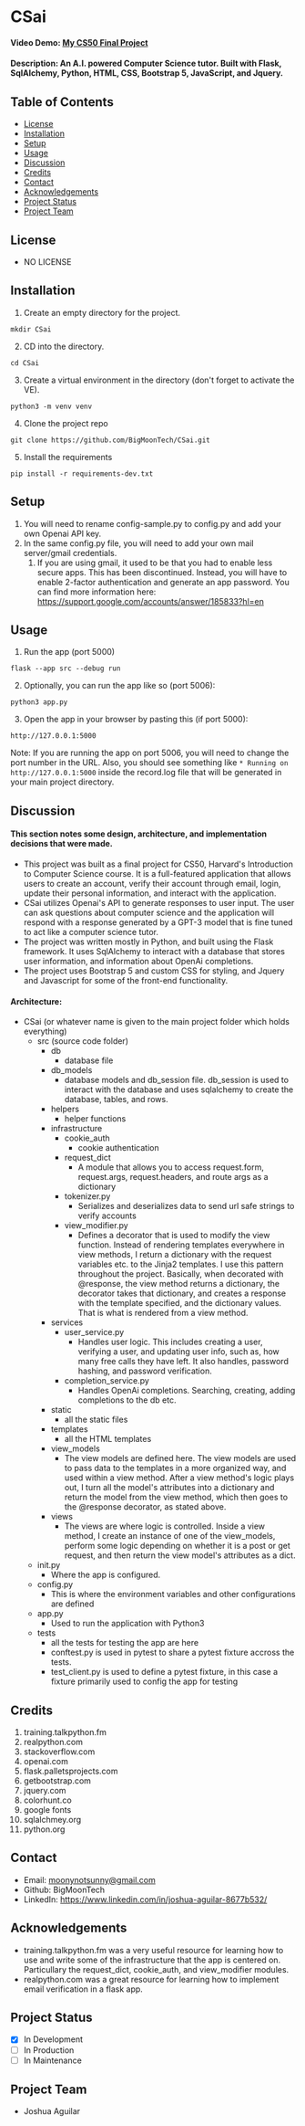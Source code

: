 # CSai

#### Video Demo: [My CS50 Final Project](https://youtu.be/0OEje_ZKKV0)

#### Description:  An A.I. powered Computer Science tutor. Built with Flask, SqlAlchemy, Python, HTML, CSS, Bootstrap 5, JavaScript, and Jquery.

## Table of Contents

- [License](#license)
- [Installation](#installation)
- [Setup](#setup)
- [Usage](#usage)
- [Discussion](#discussion)
- [Credits](#credits)
- [Contact](#contact)
- [Acknowledgements](#acknowledgements)
- [Project Status](#project-status)
- [Project Team](#project-team)

## License
- NO LICENSE

## Installation

1. Create an empty directory for the project.

```
mkdir CSai
```

2. CD into the directory.

```
cd CSai
```

3. Create a virtual environment in the directory (don't forget to activate the VE).

```
python3 -m venv venv
```

4. Clone the project repo

```
git clone https://github.com/BigMoonTech/CSai.git
```

5. Install the requirements

```
pip install -r requirements-dev.txt
```

## Setup

1. You will need to rename config-sample.py to config.py and add your own Openai API key.
2. In the same config.py file, you will need to add your own mail server/gmail credentials.
    1. If you are using gmail, it used to be that you had to enable less secure apps. This has been discontinued.
       Instead, you will have to enable 2-factor authentication and generate an app password. You can find more
       information here: https://support.google.com/accounts/answer/185833?hl=en

## Usage

1. Run the app (port 5000)
```
flask --app src --debug run
```
2. Optionally, you can run the app like so (port 5006):
```
python3 app.py
```
3. Open the app in your browser by pasting this (if port 5000):
```
http://127.0.0.1:5000
```
Note: If you are running the app on port 5006, you will need to change the port number in the URL. Also, you should see something like `* Running on http://127.0.0.1:5000` inside the record.log file that will be generated in your main project directory.

## Discussion
#### This section notes some design, architecture, and implementation decisions that were made.
- This project was built as a final project for CS50, Harvard's Introduction to Computer Science course. It is a full-featured application that allows users to create an account, verify their account through email, login, update their personal information, and interact with the application. 
- CSai utilizes Openai's API to generate responses to user input. The user can ask questions about computer science and the application will respond with a response generated by a GPT-3 model that is fine tuned to act like a computer science tutor.
- The project was written mostly in Python, and built using the Flask framework. It uses SqlAlchemy to interact with a database that stores user information, and information about OpenAi completions.
- The project uses Bootstrap 5 and custom CSS for styling, and Jquery and Javascript for some of the front-end functionality.

#### Architecture:
- CSai (or whatever name is given to the main project folder which holds everything)
  - src (source code folder)
    - db
      - database file
    - db_models
      - database models and db_session file. db_session is used to interact with the database and uses sqlalchemy to create the database, tables, and rows.
    - helpers
      - helper functions
    - infrastructure
      - cookie_auth
        - cookie authentication
      - request_dict
        - A module that allows you to access request.form, request.args, request.headers, and route args as a dictionary
      - tokenizer.py
        - Serializes and deserializes data to send url safe strings to verify accounts
      - view_modifier.py
        - Defines a decorator that is used to modify the view function. Instead of rendering templates everywhere in view methods, I return a dictionary with the request variables etc. to the Jinja2 templates. I use this pattern throughout the project. Basically, when decorated with @response, the view method returns a dictionary, the decorator takes that dictionary, and creates a response with the template specified, and the dictionary values. That is what is rendered from a view method.  
    - services
      - user_service.py
        - Handles user logic. This includes creating a user, verifying a user, and updating user info, such as, how many free calls they have left. It also handles, password hashing, and password verification.
      - completion_service.py
        - Handles OpenAi completions. Searching, creating, adding completions to the db etc.
    - static
      - all the static files
    - templates
      - all the HTML templates
    - view_models
      - The view models are defined here. The view models are used to pass data to the templates in a more organized way, and used within a view method. After a view method's logic plays out, I turn all the model's attributes into a dictionary and return the model from the view method, which then goes to the @response decorator, as stated above.
    - views
      - The views are where logic is controlled. Inside a view method, I create an instance of one of the view_models, perform some logic depending on whether it is a post or get request, and then return the view model's attributes as a dict.
  - init.py
    - Where the app is configured.
  - config.py
    - This is where the environment variables and other configurations are defined
  - app.py
    - Used to run the application with Python3
  - tests 
    - all the tests for testing the app are here
    - conftest.py is used in pytest to share a pytest fixture accross the tests.
    - test_client.py is used to define a pytest fixture, in this case a fixture primarily used to config the app for testing

## Credits
1. training.talkpython.fm
2. realpython.com
3. stackoverflow.com
4. openai.com
5. flask.palletsprojects.com
6. getbootstrap.com
7. jquery.com
8. colorhunt.co
9. google fonts
10. sqlalchmey.org
11. python.org

## Contact
- Email:  moonynotsunny@gmail.com
- Github: BigMoonTech
- LinkedIn: https://www.linkedin.com/in/joshua-aguilar-8677b532/

## Acknowledgements
- training.talkpython.fm was a very useful resource for learning how to use and write some of the infrastructure that the app is centered on. Particullary the request_dict, cookie_auth, and view_modifier modules.
- realpython.com was a great resource for learning how to implement email verification in a flask app.

## Project Status
- [x] In Development
- [ ] In Production
- [ ] In Maintenance

## Project Team
- Joshua Aguilar